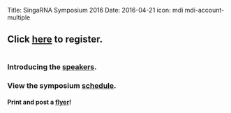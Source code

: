 Title: SingaRNA Symposium 2016
Date: 2016-04-21
icon: mdi mdi-account-multiple

## Click [**here**](http://goo.gl/forms/0awa0rCjGbMxPWBI3) to register.


<div class="row">
  <div class="6u">

<section>
  <a href="SG-RNA_flyer.pdf" class="image feature"><img src="SG-RNA_flyer.png" alt="" /></a>
 </section>

  </div>


### Introducing the [**speakers**](Speaker_profiles.pdf).

### View the symposium [**schedule**](schedulev3.pdf).

#### Print and post a [**flyer**](SG-RNA_flyer.pdf)!
